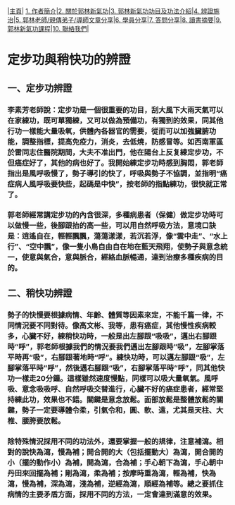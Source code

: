|[主頁](/README.md)| [1. 作者簡介](/a10.md)|[2. 關於郭林新氣功](/a1.md)|[3. 郭林新氣功功目及功法介紹](/a2.md)|[4. 辨證施治](/a3.md)|[5. 郭林老師/親傳弟子/導師文章分享](/a5.md)|[6. 學員分享](/a6.md)|[7. 答問分享](/a7.md)|[8. 讀書摘要](/a4.md)|[9. 郭林新氣功課程](/郭林新氣功課程.md)|[10. 聯絡我們](/a9.md)|

# 定步功與稍快功的辨證

## 一、定步功辨證

### 李素芳老師說：定步功是一個很重要的功目，刮大風下大雨天氣可以在家練功，既可單獨練，又可以做為預備功，有獨到的效果，同其他行功一樣能大量吸氧，供體內各器官的需要，從而可以加強臟腑功能，調整指標，提高免疫力，消炎，去低燒，防感冒等。如西南軍區於雷同志住醫院期間，大夫不准出門，他在陽台上反复練定步功，不但癌症好了，其他的病也好了。我開始練定步功時感到胸悶，郭老師指出是風呼吸慢了，勢子導引的快了，呼吸與勢子不協調，並指明“癌症病人風呼吸要快些，起碼是中快”，按老師的指點練功，很快就正常了。


### 郭老師經常講定步功的內含很深，多種病患者（保健）做定步功時可以做慢一些，後腳跟抬的高一些，可以用自然呼吸方法，意境口訣是：逍遙自在，輕輕飄飄，蕩蕩漾漾，若沉若浮，像“雲中走”、“水上行”、“空中飄”，像一隻小鳥自由自在地在藍天飛翔，使勢子與意念統一，使意與氣合，意與脈合，經絡血脈暢通，達到治療多種疾病的目的。

## 二、稍快功辨證

### 勢子的快慢要根據病情、年齡、體質等因素來定，不能千篇一律，不同情況要不同對待。像高文彬、我等，患有癌症，其他慢性疾病較多，心臟不好，練稍快功時，一般是出左腳跟“吸吸”，邁出右腳跟時“呼”，郭老師根據我們的情況要我們邁出左腳跟時“吸”，左腳掌落平時再“吸”，右腳跟著地時“呼”。練快功時，可以邁左腳跟“吸”，左腳掌落平時“呼”，然後邁右腳跟“吸”，右腳掌落平時“呼”，同其他快功一樣走20分鐘。這樣雖然速度慢點，同樣可以吸大量氧氣。風呼吸、意念吸吸呼、自然呼吸交替進行，心臟不好的癌症患者，經常堅持練此功，效果也不錯。關鍵是意念放鬆。面部放鬆是整體放鬆的關鍵，勢子一定要導體令柔，引氣令和，圓、軟、遠，尤其是天柱、大椎、腰胯要放鬆。

### 除特殊情況採用不同的功法外，還要掌握一般的規律，注意補瀉。相對的說快為瀉，慢為補；開合開的大（包括擺動大）為瀉，開合開的小（擺的動作小）為補，開為瀉，合為補；手心朝下為瀉，手心朝中丹田來回擺為補；剛為瀉，柔為補；按摩時重為瀉，輕為補，快為瀉，慢為補，深為瀉，淺為補，逆經為瀉，順經為補等。總之要抓住病情的主要矛盾方面，採用不同的方法，一定會達到滿意的效果。
